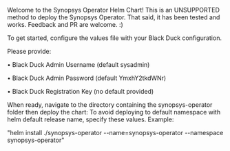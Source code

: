 Welcome to the Synopsys Operator Helm Chart!
This is an UNSUPPORTED method to deploy the Synopsys Operator.
That said, it has been tested and works. Feedback and PR are welcome. :)

To get started, configure the values file with your Black Duck configuration.

Please provide:

  • Black Duck Admin Username (default sysadmin)
  
  • Black Duck Admin Password (default YmxhY2tkdWNr)
  
  • Black Duck Registration Key (no default provided)

When ready, navigate to the directory containing the synopsys-operator folder then deploy the chart:
To avoid deploying to default namespace with helm default release name, specify these values. Example:

"helm install ./synopsys-operator --name=synopsys-operator --namespace synopsys-operator"

